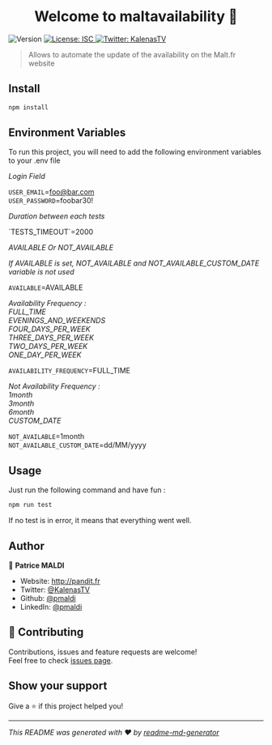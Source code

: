 <h1 align="center">Welcome to maltavailability 👋</h1>
<p>
  <img alt="Version" src="https://img.shields.io/badge/version-1.0.0-blue.svg?cacheSeconds=2592000" />
  <a href="#" target="_blank">
    <img alt="License: ISC" src="https://img.shields.io/badge/License-ISC-yellow.svg" />
  </a>
  <a href="https://twitter.com/KalenasTV" target="_blank">
    <img alt="Twitter: KalenasTV" src="https://img.shields.io/twitter/follow/KalenasTV.svg?style=social" />
  </a>
</p>

> Allows to automate the update of the availability on the Malt.fr website

## Install

```sh
npm install
```


## Environment Variables

To run this project, you will need to add the following environment variables to your .env file

<p><em>Login Field</em></p>

`USER_EMAIL`=foo@bar.com<br />
`USER_PASSWORD`=foobar30!<br />

<p><em>Duration between each tests</em></p>
`TESTS_TIMEOUT`=2000

<p><em>AVAILABLE Or NOT_AVAILABLE</em></p>
<p><em>If AVAILABLE is set, NOT_AVAILABLE and NOT_AVAILABLE_CUSTOM_DATE variable is not used</em></p>

`AVAILABLE`=AVAILABLE

<p><em>Availability Frequency : <br />
FULL_TIME<br />
EVENINGS_AND_WEEKENDS<br />
FOUR_DAYS_PER_WEEK<br />
THREE_DAYS_PER_WEEK<br />
TWO_DAYS_PER_WEEK<br />
ONE_DAY_PER_WEEK<br /></em></p>

`AVAILABILITY_FREQUENCY`=FULL_TIME

<p><em> Not Availability Frequency :<br />
1month<br />
3month<br />
6month<br />
CUSTOM_DATE<br /></em></p>

`NOT_AVAILABLE`=1month <br />
`NOT_AVAILABLE_CUSTOM_DATE`=dd/MM/yyyy

## Usage

Just run the following command and have fun :

```sh
npm run test
```
If no test is in error, it means that everything went well.

## Author

👤 **Patrice MALDI**

* Website: http://pandit.fr
* Twitter: [@KalenasTV](https://twitter.com/KalenasTV)
* Github: [@pmaldi](https://github.com/pmaldi)
* LinkedIn: [@pmaldi](https://linkedin.com/in/pmaldi)

## 🤝 Contributing

Contributions, issues and feature requests are welcome!<br />Feel free to check [issues page](https://github.com/pmaldi/maltAvailability/issues). 

## Show your support

Give a ⭐️ if this project helped you!

***
_This README was generated with ❤️ by [readme-md-generator](https://github.com/kefranabg/readme-md-generator)_